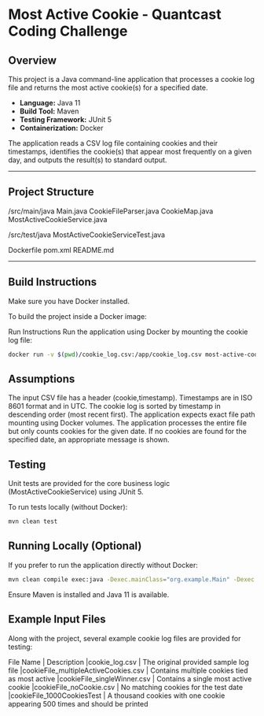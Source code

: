 # Most Active Cookie - Quantcast Coding Challenge

## Overview

This project is a Java command-line application that processes a cookie log file and returns the most active cookie(s) for a specified date.

- **Language:** Java 11
- **Build Tool:** Maven
- **Testing Framework:** JUnit 5
- **Containerization:** Docker

The application reads a CSV log file containing cookies and their timestamps, identifies the cookie(s) that appear most frequently on a given day, and outputs the result(s) to standard output.

---

## Project Structure
/src/main/java Main.java CookieFileParser.java CookieMap.java MostActiveCookieService.java

/src/test/java MostActiveCookieServiceTest.java

Dockerfile pom.xml README.md


---

## Build Instructions

Make sure you have Docker installed.

To build the project inside a Docker image:

Run Instructions
Run the application using Docker by mounting the cookie log file:

```bash
docker run -v $(pwd)/cookie_log.csv:/app/cookie_log.csv most-active-cookie -f cookie_log.csv -d <yyyy-MM-dd>
```

## Assumptions
The input CSV file has a header (cookie,timestamp).
Timestamps are in ISO 8601 format and in UTC.
The cookie log is sorted by timestamp in descending order (most recent first).
The application expects exact file path mounting using Docker volumes.
The application processes the entire file but only counts cookies for the given date.
If no cookies are found for the specified date, an appropriate message is shown.

## Testing
Unit tests are provided for the core business logic (MostActiveCookieService) using JUnit 5.

To run tests locally (without Docker):
```bash
mvn clean test
```

## Running Locally (Optional)
If you prefer to run the application directly without Docker:
```bash
mvn clean compile exec:java -Dexec.mainClass="org.example.Main" -Dexec.args="-f cookie_log.csv -d 2018-12-09"
```

Ensure Maven is installed and Java 11 is available.

## Example Input Files
Along with the project, several example cookie log files are provided for testing:

File Name | Description
|cookie_log.csv | The original provided sample log file
|cookieFile_multipleActiveCookies.csv | Contains multiple cookies tied as most active
|cookieFile_singleWinner.csv | Contains a single most active cookie
|cookieFile_noCookie.csv | No matching cookies for the test date
|cookieFile_1000CookiesTest | A thousand cookies with one cookie appearing 500 times and should be printed
